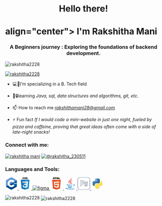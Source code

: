 <h1 align="center"> Hello there! </h1><h1> align="center"> I'm Rakshitha Mani</h1>
<h3 align="center">A Beginners journey : Exploring the foundations of backend development.</h3>

<p align="left"> <img src="https://komarev.com/ghpvc/?username=rakshitha2228&label=Profile%20views&color=0e75b6&style=flat" alt="rakshitha2228" /> </p>

<p align="left"> <a href="https://github.com/ryo-ma/github-profile-trophy"><img src="https://github-profile-trophy.vercel.app/?username=rakshitha2228" alt="rakshitha2228" /></a> </p>

-  💻🤖I’m specializing in a B. Tech field
- 📂🔒learning *Java, sql, data structures and algorithms, git, etc.*

- 📫 How to reach me *rakshithamani28@gmail.com*

- ⚡ Fun fact *If I would code a mini-website in just one night, fueled by pizza and caffeine, proving that great ideas often come with a side of late-night snacks!*

<h3 align="left">Connect with me:</h3>
<p align="left">
<a href="https://linkedin.com/in/rakshitha mani" target="blank"><img align="center" src="https://raw.githubusercontent.com/rahuldkjain/github-profile-readme-generator/master/src/images/icons/Social/linked-in-alt.svg" alt="rakshitha mani" height="30" width="40" /></a>
<a href="https://www.hackerrank.com/@rakshitha_230511" target="blank"><img align="center" src="https://raw.githubusercontent.com/rahuldkjain/github-profile-readme-generator/master/src/images/icons/Social/hackerrank.svg" alt="@rakshitha_230511" height="30" width="40" /></a>
</p>

<h3 align="left">Languages and Tools:</h3>
<p align="left"> <a href="https://www.w3schools.com/cpp/" target="_blank" rel="noreferrer"> <img src="https://raw.githubusercontent.com/devicons/devicon/master/icons/cplusplus/cplusplus-original.svg" alt="cplusplus" width="40" height="40"/> </a> <a href="https://www.w3schools.com/css/" target="_blank" rel="noreferrer"> <img src="https://raw.githubusercontent.com/devicons/devicon/master/icons/css3/css3-original-wordmark.svg" alt="css3" width="40" height="40"/> </a> <a href="https://www.figma.com/" target="_blank" rel="noreferrer"> <img src="https://www.vectorlogo.zone/logos/figma/figma-icon.svg" alt="figma" width="40" height="40"/> </a> <a href="https://www.w3.org/html/" target="_blank" rel="noreferrer"> <img src="https://raw.githubusercontent.com/devicons/devicon/master/icons/html5/html5-original-wordmark.svg" alt="html5" width="40" height="40"/> </a> <a href="https://www.java.com" target="_blank" rel="noreferrer"> <img src="https://raw.githubusercontent.com/devicons/devicon/master/icons/java/java-original.svg" alt="java" width="40" height="40"/> </a> <a href="https://www.photoshop.com/en" target="_blank" rel="noreferrer"> <img src="https://raw.githubusercontent.com/devicons/devicon/master/icons/photoshop/photoshop-line.svg" alt="photoshop" width="40" height="40"/> </a> <a href="https://www.python.org" target="_blank" rel="noreferrer"> <img src="https://raw.githubusercontent.com/devicons/devicon/master/icons/python/python-original.svg" alt="python" width="40" height="40"/> </a> </p>

<p><img align="left" src="https://github-readme-stats.vercel.app/api/top-langs?username=rakshitha2228&show_icons=true&locale=en&layout=compact" alt="rakshitha2228" /></p>

<p>&nbsp;<img align="center" src="https://github-readme-stats.vercel.app/api?username=rakshitha2228&show_icons=true&locale=en" alt="rakshitha2228" /></p>
